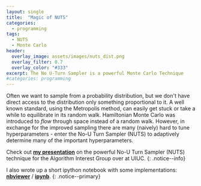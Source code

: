 ```yaml
---
layout: single
title:  "Magic of NUTS"
categories:
  - programming
tags:
  - NUTS
  - Monte Carlo
header:
  overlay_image: assets/images/nuts_dist.png
  overlay_filter: 0.7
  overlay_color: "#333"
excerpt: The No U-Turn Sampler is a powerful Monte Carlo Technique
#categories: programming 
---
```


Often we want to sample from a probability distribution, but we don't have direct access to the distribution only something proportional to it.
A well known standard, using the Metropolis method, can easily get stuck or take a while to equilibrate in its random walk. 
Hamiltonian Monte Carlo was introduced to _flow_ through space instead of a random walk. However, in exchange for the improved sampling there are many (naively) hard to tune hyperparameters - enter the No-U Turn Sampler (NUTS) to adaptively determine many of the important hyperparameters. 
 

Check out [**my presentation**](http://algorithm-interest-group.me/algorithm/Magic-Of-NUTS-Ryan-Levy/) on the powerful No-U Turn Sampler (NUTS) technique for the Algorithm Interest Group over at UIUC. 
{: .notice--info}

I also wrote up a short ipython notebook with some implementations:<br/> [**nbviewer**](https://nbviewer.jupyter.org/urls/paul-st-young.github.io/algorithms/assets/notebooks/HMC_noan.ipynb) / [**ipynb**](https://paul-st-young.github.io/algorithms/assets/notebooks/HMC_noan.ipynb).
{: .notice--primary}
